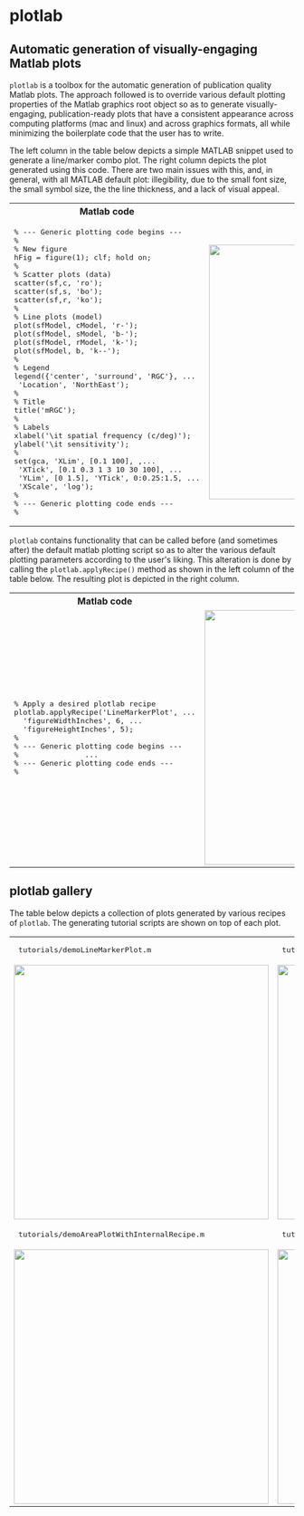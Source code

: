 # plotlab
## Automatic generation of visually-engaging Matlab plots 

```plotlab``` is a toolbox for the automatic generation of publication quality Matlab plots. The approach followed is to override various default plotting properties of the Matlab graphics root object so as to generate visually-engaging, publication-ready plots that have a consistent appearance across computing platforms (mac and linux) and across graphics formats, all while minimizing the boilerplate code that the user has to write. 

The left column in the table below depicts a simple MATLAB snippet used to generate a line/marker combo plot. The right column depicts the plot generated using this code. There are two main issues with this, and, in general, with all MATLAB default plot: illegibility, due to the small font size, the small symbol size, the the line thickness, and a lack of visual appeal. 

<table bgcolor=>
<tr>
<th> Matlab code </th>
<th> Rendered output </th>
<tr>
<td>
<pre lang="matlab">
% --- Generic plotting code begins ---
%
% New figure
hFig = figure(1); clf; hold on;
%
% Scatter plots (data)
scatter(sf,c, 'ro');
scatter(sf,s, 'bo');
scatter(sf,r, 'ko');
%
% Line plots (model)
plot(sfModel, cModel, 'r-'); 
plot(sfModel, sModel, 'b-'); 
plot(sfModel, rModel, 'k-'); 
plot(sfModel, b, 'k--');
%
% Legend
legend({'center', 'surround', 'RGC'}, ...
 'Location', 'NorthEast');
%
% Title
title('mRGC');
%
% Labels
xlabel('\it spatial frequency (c/deg)'); 
ylabel('\it sensitivity');
%
set(gca, 'XLim', [0.1 100], ,...
 'XTick', [0.1 0.3 1 3 10 30 100], ...
 'YLim', [0 1.5], 'YTick', 0:0.25:1.5, ...
 'XScale', 'log');
%
% --- Generic plotting code ends ---
%
</pre>
</td>
<td>
  <img src="assets/demoPlotDefault.png" width="450" />
</td>
</table>

`plotlab` contains functionality that can be called before (and sometimes after) the default matlab plotting script so as to alter the various default plotting parameters according to the user's liking. This alteration is done by calling the `plotlab.applyRecipe()` method as shown in the left column of the table below. The resulting plot is depicted in the right column. 

<table>
<tr>
<th> Matlab code </th>
<th> Rendered output </th>
<tr>
<td>
<pre lang="matlab">
% Apply a desired plotlab recipe
plotlab.applyRecipe('LineMarkerPlot', ...
  'figureWidthInches', 6, ...
  'figureHeightInches', 5);
%    
% --- Generic plotting code begins ---
%               ...
% --- Generic plotting code ends ---
%
</pre>
</td>
<td>
  <img src="assets/demoPlot.png" width="450" />
</td>
</table>

## plotlab gallery

The table below depicts a collection of plots generated by various recipes of `plotlab`. The generating tutorial scripts are shown on top of each plot.
<table bgcolor=>
<tr>
 <td> <pre> tutorials/demoLineMarkerPlot.m </pre> </td>
 <td> <pre> tutorials/demoAreaPlot .m </pre> </td>
<tr>
 <td> <img src="assets/mRGCsf.png" width="450" /> </td>
 <td> <img src="assets/SSnomograms.png" width="450" /> </td>
 <tr>
 <td> <pre> tutorials/demoAreaPlotWithInternalRecipe.m </pre> </td>
 <td> <pre> tutorials/demoHistogramPlotWithExternalRecipe.m </pre> </td>
  <tr>
 <td> <img src="assets/RFprofile.png" width="450" /> </td>
 <td> <img src="assets/PSTHhistogram.png" width="450" /> </td>
</table>
